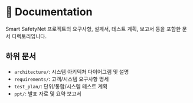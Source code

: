# 📑 Documentation

Smart SafetyNet 프로젝트의 요구사항, 설계서, 테스트 계획, 보고서 등을 포함한 문서 디렉토리입니다.

## 하위 문서
- `architecture/`: 시스템 아키텍처 다이어그램 및 설명
- `requirements/`: 고객/시스템 요구사항 명세
- `test_plan/`: 단위/통합/시스템 테스트 계획
- `ppt/`: 발표 자료 및 요약 보고서
